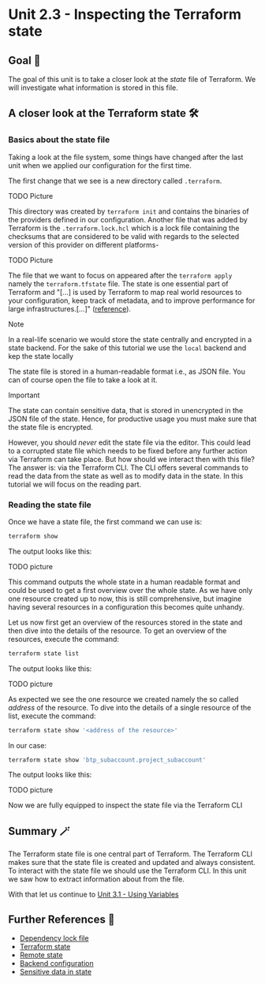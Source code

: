# Unit 2.3 - Inspecting the Terraform state

## Goal 🎯

The goal of this unit is to take a closer look at the *state* file of Terraform. We will investigate what information is stored in this file.

## A closer look at the Terraform state 🛠️

### Basics about the state file

Taking a look at the file system, some things have changed after the last unit when we applied our configuration for the first time.

The first change that we see is a new directory called `.terraform`.

TODO Picture

This directory was created by `terraform init` and contains the binaries of the providers defined in our configuration.
Another file that was added by Terraform is the `.terraform.lock.hcl` which is a lock file containing the checksums that are considered to be valid with regards to the selected version of this provider on different platforms-

TODO Picture

The file that we want to focus on appeared after the `terraform apply` namely the `terraform.tfstate` file. The state is one essential part of Terraform and "[...] is used by Terraform to map real world resources to your configuration, keep track of metadata, and to improve performance for large infrastructures.[...]" ([reference](https://developer.hashicorp.com/terraform/language/state)).

> [!NOTE]
> In a real-life scenario we would store the state centrally and encrypted in a state backend. For the sake of this tutorial we use the `local` backend and kep the state locally

The state file is stored in a human-readable format i.e., as JSON file. You can of course open the file to take a look at it.

> [!IMPORTANT]
> The state can contain sensitive data, that is stored in unencrypted in the JSON file of the state. Hence, for productive usage you must make sure that the state file is encrypted.

However, you should *never* edit the state file via the editor. This could lead to a corrupted state file which needs to be fixed before any further action via Terraform can take place.
But how should we interact then with this file? The answer is: via the Terraform CLI. The CLI offers several commands to read the data from the state as well as to modify data in the state. In this tutorial we will focus on the reading part.

### Reading the state file

Once we have a state file, the first command we can use is:

```bash
terraform show
```
The output looks like this:

TODO picture

This command outputs the whole state in a human readable format and could be used to get a first overview over the whole state. As we have only one resource created up to now, this is still comprehensive, but imagine having several resources in a configuration this becomes quite unhandy.

Let us now first get an overview of the resources stored in the state and then dive into the details of the resource. To get an overview of the resources, execute the command:

```bash
terraform state list
```

The output looks like this:

TODO picture

As expected we see the one resource we created namely the so called *address* of the resource. To dive into the details of a single resource of the list, execute the command:

```bash
terraform state show '<address of the resource>'
```

In our case:

```bash
terraform state show 'btp_subaccount.project_subaccount'
```

The output looks like this:

TODO picture

Now we are fully equipped to inspect the state file via the Terraform CLI

## Summary 🪄

The Terraform state file is one central part of Terraform. The Terraform CLI makes sure that the state file is created and updated and always consistent. To interact with the state file we should use the Terraform CLI. In this unit we saw how to extract information about from the file.

With that let us continue to [Unit 3.1 - Using Variables](../unit_3_1/README.md)

## Further References 📝

- [Dependency lock file](https://developer.hashicorp.com/terraform/language/files/dependency-lock)
- [Terraform state](https://developer.hashicorp.com/terraform/language/state)
- [Remote state](https://developer.hashicorp.com/terraform/language/state/remote)
- [Backend configuration](https://developer.hashicorp.com/terraform/language/backend)
- [Sensitive data in state](https://developer.hashicorp.com/terraform/language/state/sensitive-data)
